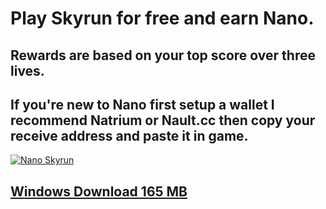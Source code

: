 # Play Skyrun for free and earn Nano.
## Rewards are based on your top score over three lives.
## If you're new to Nano first setup a wallet I recommend Natrium or Nault.cc then copy your receive address and paste it in game.
[![Nano Skyrun](https://img.youtube.com/vi/EUSL3VeemuM/0.jpg)](https://www.youtube.com/watch?v=EUSL3VeemuM "Nano Skyrun")  
## [Windows Download 165 MB](https://drive.google.com/file/d/1pW0k_Tng2RYXEbSo7neJacHYbxPxLK3H/view?usp=sharing)
